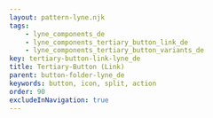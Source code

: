 ```yaml
---
layout: pattern-lyne.njk
tags: 
    - lyne_components_de
    - lyne_components_tertiary_button_link_de
    - lyne_components_tertiary_button_variants_de
key: tertiary-button-link-lyne_de
title: Tertiary-Button (Link)
parent: button-folder-lyne_de
keywords: button, icon, split, action
order: 90
excludeInNavigation: true
---
```

